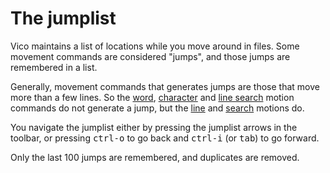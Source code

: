 # The jumplist

Vico maintains a list of locations while you move around in files. Some movement
commands are considered "jumps", and those jumps are remembered in a list.

Generally, movement commands that generates jumps are those that
move more than a few lines. So the [word](move_words.html),
[character](move_chars.html) and [line search](line_search.html)
motion commands do not generate a jump, but the [line](move_lines.html)
and [search](searching.html) motions do.

You navigate the jumplist either by pressing the jumplist arrows in the toolbar,
or pressing <kbd>ctrl-o</kbd> to go back and <kbd>ctrl-i</kbd>
(or <kbd>tab</kbd>) to go forward. 

Only the last 100 jumps are remembered, and duplicates are removed.

